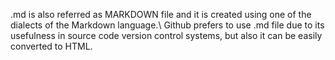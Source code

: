 .md is also referred as MARKDOWN file and it is created using one of the dialects of the Markdown language.\ Github prefers to use .md file due to its usefulness in source code version control systems, but also it can be easily converted to HTML.

